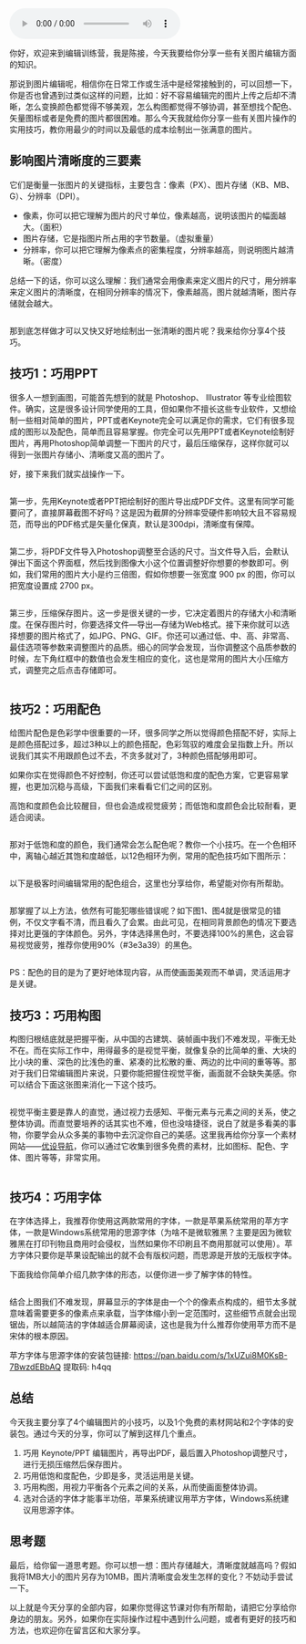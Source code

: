 <audio title="08 _ 如何制作出一张清晰且美观的配图？" src="https://static001.geekbang.org/resource/audio/c4/26/c446e7cace8cf94cfb6df204c6441f26.mp3" controls="controls"></audio> 
<p>你好，欢迎来到编辑训练营，我是陈接，今天我要给你分享一些有关图片编辑方面的知识。</p><p>那说到图片编辑呢，相信你在日常工作或生活中是经常接触到的，可以回想一下，你是否也曾遇到过类似这样的问题，比如：好不容易编辑完的图片上传之后却不清晰，怎么变换颜色都觉得不够美观，怎么构图都觉得不够协调，甚至想找个配色、矢量图标或者是免费的图片都很困难。那么今天我就给你分享一些有关图片操作的实用技巧，教你用最少的时间以及最低的成本绘制出一张满意的图片。</p><h2>影响图片清晰度的三要素</h2><p>它们是衡量一张图片的关键指标，主要包含：像素（PX）、图片存储（KB、MB、G）、分辨率（DPI）。</p><ul>
<li>像素，你可以把它理解为图片的尺寸单位，像素越高，说明该图片的幅面越大。（面积）</li>
<li>图片存储，它是指图片所占用的字节数量。（虚拟重量）</li>
<li>分辨率，你可以把它理解为像素点的密集程度，分辨率越高，则说明图片越清晰。（密度）</li>
</ul><p>总结一下的话，你可以这么理解：我们通常会用像素来定义图片的尺寸，用分辨率来定义图片的清晰度，在相同分辨率的情况下，像素越高，图片就越清晰，图片存储就会越大。</p><p><img src="https://static001.geekbang.org/resource/image/61/d9/61779315d74565e3af2011f405257bd9.jpg?wh=4001*1886" alt=""></p><p>那到底怎样做才可以又快又好地绘制出一张清晰的图片呢？我来给你分享4个技巧。</p><h2>技巧1：巧用PPT</h2><!-- [[[read_end]]] --><p>很多人一想到画图，可能首先想到的就是 Photoshop、 Illustrator 等专业绘图软件。确实，这是很多设计同学使用的工具，但如果你不擅长这些专业软件，又想绘制一些相对简单的图片，PPT或者Keynote完全可以满足你的需求，它们有很多现成的图形以及配色，简单而且容易掌握。你完全可以先用PPT或者Keynote绘制好图片，再用Photoshop简单调整一下图片的尺寸，最后压缩保存，这样你就可以得到一张图片存储小、清晰度又高的图片了。</p><p>好，接下来我们就实战操作一下。</p><p><img src="https://static001.geekbang.org/resource/image/30/b1/302286ba9255b9298f7yy0c30ccee6b1.jpg?wh=4001*1888" alt=""></p><p>第一步，先用Keynote或者PPT把绘制好的图片导出成PDF文件。这里有同学可能要问了，直接屏幕截图不好吗？这是因为截屏的分辨率受硬件影响较大且不容易规范，而导出的PDF格式是矢量化保真，默认是300dpi，清晰度有保障。</p><p><img src="https://static001.geekbang.org/resource/image/7a/da/7aa3299962a13e7b3b484d7f950d71da.jpg?wh=2876*1612" alt=""></p><p>第二步，将PDF文件导入Photoshop调整至合适的尺寸。当文件导入后，会默认弹出下面这个界面框，然后找到图像大小这个位置调整好你想要的参数即可。例如，我们常用的图片大小是约三倍图，假如你想要一张宽度 900 px 的图，你可以把宽度设置成 2700 px。</p><p><img src="https://static001.geekbang.org/resource/image/6b/fb/6b66cf4eb41d85fd86950d68db5d7afb.jpg?wh=4001*2251" alt=""></p><p>第三步，压缩保存图片。这一步是很关键的一步，它决定着图片的存储大小和清晰度。在保存图片时，你要选择文件—导出—存储为Web格式。接下来你就可以选择想要的图片格式了，如JPG、PNG、GIF。你还可以通过低、中、高、非常高、最佳选项等参数来调整图片的品质。细心的同学会发现，当你调整这个品质参数的时候，左下角红框中的数值也会发生相应的变化，这也是常用的图片大小压缩方式，调整完之后点击存储即可。</p><p><img src="https://static001.geekbang.org/resource/image/d6/8e/d65d067a3ecde16299eac9196b8a378e.jpg?wh=4001*2251" alt=""></p><h2>技巧2：巧用配色</h2><p>给图片配色是色彩学中很重要的一环，很多同学之所以觉得颜色搭配不好，实际上是颜色搭配过多，超过3种以上的颜色搭配，色彩驾驭的难度会呈指数上升。所以说我们其实不用跟颜色过不去，不贪多就对了，3种颜色搭配够用即可。</p><p>如果你实在觉得颜色不好控制，你还可以尝试低饱和度的配色方案，它更容易掌握，也更加沉稳与高级，下面我们来看看它们之间的区别。</p><p>高饱和度颜色会比较醒目，但也会造成视觉疲劳；而低饱和度颜色会比较耐看，更适合阅读。</p><p><img src="https://static001.geekbang.org/resource/image/7a/f9/7a161b14de1c6ba97634879857471bf9.jpg?wh=4001*1348" alt=""></p><p>那对于低饱和度的颜色，我们通常会怎么配色呢？教你一个小技巧。在一个色相环中，离轴心越近其饱和度越低，以12色相环为例，常用的配色技巧如下图所示：</p><p><img src="https://static001.geekbang.org/resource/image/02/c9/02d703049b23e4b9e9df6deec1622ac9.jpg?wh=4000*1930" alt=""></p><p>以下是极客时间编辑常用的配色组合，这里也分享给你，希望能对你有所帮助。</p><p><img src="https://static001.geekbang.org/resource/image/8c/87/8c6d068d32f7830d828f609a18a60d87.jpg?wh=3118*5978" alt=""></p><p>那掌握了以上方法，依然有可能犯哪些错误呢？如下图1、图4就是很常见的错例，不仅文字看不清，而且看久了会累。由此可见，在相同背景颜色的情况下要选择对比更强的字体颜色。另外，字体选择黑色时，不要选择100%的黑色，这会容易视觉疲劳，推荐你使用90%（#3e3a39）的黑色。</p><p><img src="https://static001.geekbang.org/resource/image/65/fd/651d3ddce1yyacc1d61bfbcc2950c7fd.png?wh=1618*1058" alt=""></p><p>PS：配色的目的是为了更好地体现内容，从而使画面美观而不单调，灵活运用才是关键。</p><h2>技巧3：巧用构图</h2><p>构图归根结底就是把握平衡，从中国的古建筑、装帧画中我们不难发现，平衡无处不在。而在实际工作中，用得最多的是视觉平衡，就像复杂的比简单的重、大块的比小块的重、深色的比浅色的重、紧凑的比松散的重、两边的比中间的重等等。那对于我们日常编辑图片来说，只要你能把握住视觉平衡，画面就不会缺失美感。你可以结合下面这张图来消化一下这个技巧。</p><p><img src="https://static001.geekbang.org/resource/image/40/f5/40b879a234ef22e84100d4d013bca6f5.jpg?wh=4001*2315" alt=""></p><p>视觉平衡主要是靠人的直觉，通过视力去感知、平衡元素与元素之间的关系，使之整体协调。而直觉要培养的话其实也不难，但也没啥捷径，说白了就是多看美的事物，你要学会从众多美的事物中去沉淀你自己的美感。这里我再给你分享一个素材网站——<a href="https://hao.uisdc.com/">优设导航</a>，你可以通过它收集到很多免费的素材，比如图标、配色、字体、图片等等，非常实用。</p><p><img src="https://static001.geekbang.org/resource/image/bc/ff/bc172471725e2d66801e81cecffc95ff.jpg?wh=8001*4501" alt=""></p><h2>技巧4：巧用字体</h2><p>在字体选择上，我推荐你使用这两款常用的字体，一款是苹果系统常用的苹方字体，一款是Windows系统常用的思源字体（为啥不是微软雅黑？主要是因为微软雅黑在打印刊物且商用时会侵权，当然如果你不印刷且不商用那就可以使用）。苹方字体只要你是苹果设配输出的就不会有版权问题，而思源是开放的无版权字体。</p><p>下面我给你简单介绍几款字体的形态，以便你进一步了解字体的特性。</p><p><img src="https://static001.geekbang.org/resource/image/06/b5/068a4e3d020d53c835a3fec87812cfb5.png?wh=1980*1194" alt=""></p><p>结合上图我们不难发现，屏幕显示的字体是由一个个的像素点构成的，细节太多就意味着需要更多的像素点来承载，当字体缩小到一定范围时，这些细节点就会出现锯齿，所以越简洁的字体越适合屏幕阅读，这也是我为什么推荐你使用苹方而不是宋体的根本原因。</p><p>苹方字体与思源字体的安装包链接: <a href="https://pan.baidu.com/s/1xUZui8M0KsB-7BwzdEBbAQ">https://pan.baidu.com/s/1xUZui8M0KsB-7BwzdEBbAQ</a> 提取码: h4qq</p><h2>总结</h2><p>今天我主要分享了4个编辑图片的小技巧，以及1个免费的素材网站和2个字体的安装包。通过今天的分享，你可以了解到这样几个重点。</p><ol>
<li>巧用 Keynote/PPT 编辑图片，再导出PDF，最后置入Photoshop调整尺寸，进行无损压缩然后保存图片。</li>
<li>巧用低饱和度配色，少即是多，灵活运用是关键。</li>
<li>巧用构图，用视力平衡各个元素之间的关系，从而使画面整体协调。</li>
<li>选对合适的字体才能事半功倍，苹果系统建议用苹方字体，Windows系统建议用思源字体。</li>
</ol><h2>思考题</h2><p>最后，给你留一道思考题。你可以想一想：图片存储越大，清晰度就越高吗？假如我将1MB大小的图片另存为10MB，图片清晰度会发生怎样的变化？不妨动手尝试一下。</p><p>以上就是今天分享的全部内容，如果你觉得这节课对你有所帮助，请把它分享给你身边的朋友。另外，如果你在实际操作过程中遇到什么问题，或者有更好的技巧和方法，也欢迎你在留言区和大家分享。</p>